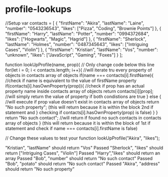# profile-lookups

//Setup
var contacts = [
    {
        "firstName": "Akira",
        "lastName": "Laine",
        "number": "0543236543",
        "likes": ["Pizza", "Coding", "Brownie Points"]
    },
    {
        "firstName": "Harry",
        "lastName": "Potter",
        "number": "0994372684",
        "likes": ["Hogwarts", "Magic", "Hagrid"]
    },
    {
        "firstName": "Sherlock",
        "lastName": "Holmes",
        "number": "0487345643",
        "likes": ["Intriguing Cases", "Violin"]
    },
    {
        "firstName": "Kristian",
        "lastName": "Vos",
        "number": "unknown",
        "likes": ["JavaScript", "Gaming", "Foxes"]
    }
];


function lookUpProfile(name, prop){
// Only change code below this line
    for(let i = 0; i < contacts.length; i++){           //will iterate tru every property of objects in contacts array of objects
        if(name === contacts[i].firstName){             //check if name is equivalent to the value of firstName property
            if(contacts[i].hasOwnProperty(prop)){       //check if prop has an actual property name inside contacts array of objects 
                return contacts[i][prop];               //will simply return the value of property if both condistions are true
            } else {                                    //will execute if prop value doesn't exist in contacts array of objects
                return "No such property";                  (this will return because it is within the block 2nd if statement and                    }                                                   checking if contacts[i].hasOwnProperty(prop) is false)
        }
    } 
    return "No such contact";                           //will return if found no such contacts in contacts array of objects
}                                                           (this will return because it is within the block of 1st if statement and                                                                    check if name === contacts[i].firstName is false)

// Change these values to test your function
lookUpProfile("Akira", "likes");

"Kristian", "lastName" should return "Vos"
Passed
"Sherlock", "likes" should return ["Intriguing Cases", "Violin"]
Passed
"Harry","likes" should return an array
Passed
"Bob", "number" should return "No such contact"
Passed
"Bob", "potato" should return "No such contact"
Passed
"Akira", "address" should return "No such property"
